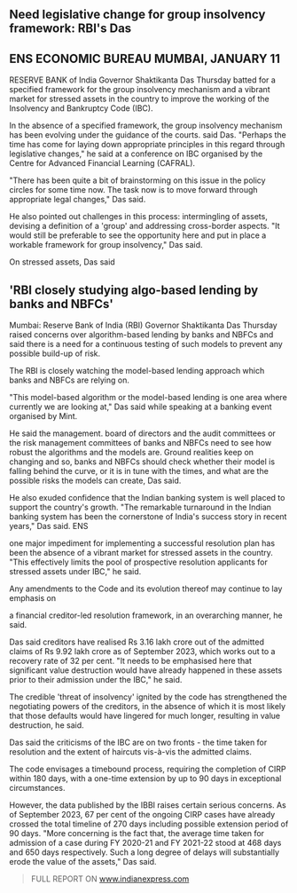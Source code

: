 ## Need legislative change for group insolvency framework: RBI's Das

## ENS ECONOMIC BUREAU MUMBAI, JANUARY 11

RESERVE BANK of India Governor Shaktikanta Das Thursday batted for a specified framework for the group insolvency mechanism and a vibrant market for stressed assets in the country to improve the working of the Insolvency and Bankruptcy Code (IBC).

In the absence of a specified framework, the group insolvency mechanism has been evolving under the guidance of the courts. said Das. "Perhaps the time has come for laying down appropriate principles in this regard through legislative changes," he said at a conference on IBC organised by the Centre for Advanced Financial Learning (CAFRAL).

"There has been quite a bit of brainstorming on this issue in the policy circles for some time now. The task now is to move forward through appropriate legal changes," Das said.

He also pointed out challenges in this process: intermingling of assets, devising a definition of a 'group' and addressing cross-border aspects. "It would still be preferable to see the opportunity here and put in place a workable framework for group insolvency," Das said.

On stressed assets, Das said

## 'RBI closely studying algo-based lending by banks and NBFCs'

Mumbai: Reserve Bank of India (RBI) Governor Shaktikanta Das Thursday raised concerns over algorithm-based lending by banks and NBFCs and said there is a need for a continuous testing of such models to prevent any possible build-up of risk.

The RBI is closely watching the model-based lending approach which banks and NBFCs are relying on.

"This model-based algorithm or the model-based lending is one area where currently we are looking at," Das said while speaking at a banking event organised by Mint.

He said the management. board of directors and the audit committees or the risk management committees of banks and NBFCs need to see how robust the algorithms and the models are. Ground realities keep on changing and so, banks and NBFCs should check whether their model is falling behind the curve, or it is in tune with the times, and what are the possible risks the models can create, Das said.

He also exuded confidence that the Indian banking system is well placed to support the country's growth. "The remarkable turnaround in the Indian banking system has been the cornerstone of India's success story in recent years," Das said. ENS

one major impediment for implementing a successful resolution plan has been the absence of a vibrant market for stressed assets in the country. "This effectively limits the pool of prospective resolution applicants for stressed assets under IBC," he said.

Any amendments to the Code and its evolution thereof may continue to lay emphasis on

a financial creditor-led resolution framework, in an overarching manner, he said.

Das said creditors have realised Rs 3.16 lakh crore out of the admitted claims of Rs 9.92 lakh crore as of September 2023, which works out to a recovery rate of 32 per cent. "It needs to be emphasised here that significant value destruction would have already happened in these assets prior to their admission under the IBC," he said.

The credible 'threat of insolvency' ignited by the code has strengthened the negotiating powers of the creditors, in the absence of which it is most likely that those defaults would have lingered for much longer, resulting in value destruction, he said.

Das said the criticisms of the IBC are on two fronts - the time taken for resolution and the extent of haircuts vis-à-vis the admitted claims.

The code envisages a timebound process, requiring the completion of CIRP within 180 days, with a one-time extension by up to 90 days in exceptional circumstances.

However, the data published by the IBBI raises certain serious concerns. As of September 2023, 67 per cent of the ongoing CIRP cases have already crossed the total timeline of 270 days including possible extension period of 90 days. "More concerning is the fact that, the average time taken for admission of a case during FY 2020-21 and FY 2021-22 stood at 468 days and 650 days respectively. Such a long degree of delays will substantially erode the value of the assets," Das said.

> FULL REPORT ON www.indianexpress.com